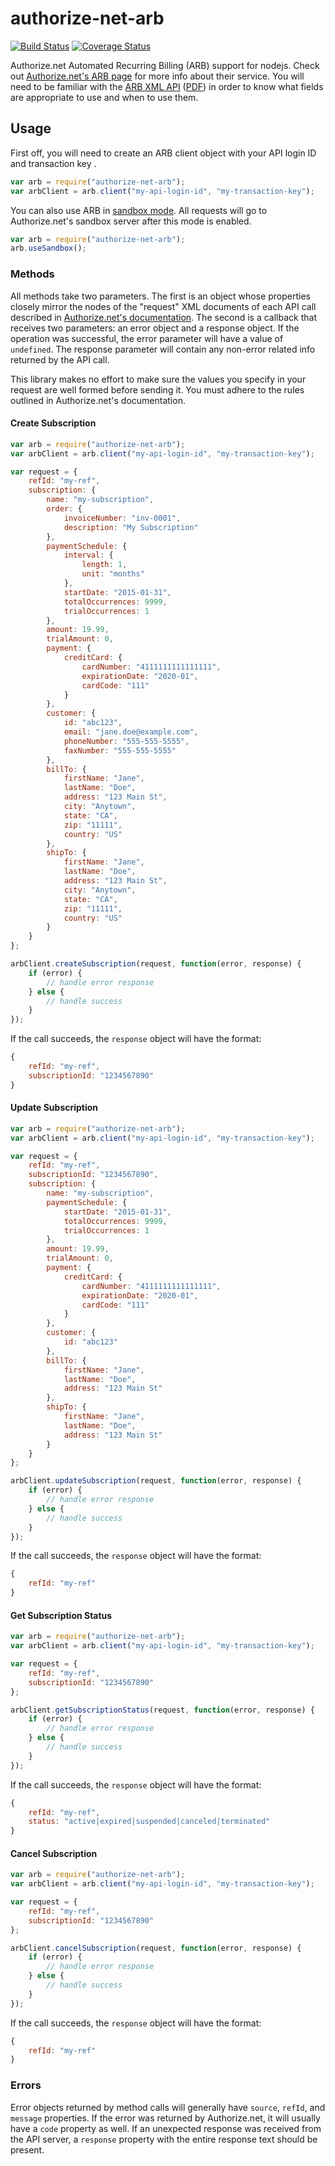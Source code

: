 # authorize-net-arb

[![Build Status](https://travis-ci.org/reywood/node-authorize-net-arb.svg?branch=master)](https://travis-ci.org/reywood/node-authorize-net-arb) [![Coverage Status](https://img.shields.io/coveralls/reywood/node-authorize-net-arb.svg)](https://coveralls.io/r/reywood/node-authorize-net-arb?branch=master)

Authorize.net Automated Recurring Billing (ARB) support for nodejs. Check out [Authorize.net's ARB page](http://www.authorize.net/solutions/merchantsolutions/merchantservices/automatedrecurringbilling/) for more info about their service. You will need to be familiar with the [ARB XML API](http://developer.authorize.net/api/arb/) ([PDF](http://www.authorize.net/support/ARB_guide.pdf)) in order to know what fields are appropriate to use and when to use them.

## Usage

First off, you will need to create an ARB client object with your API login ID and transaction key .

```javascript
var arb = require("authorize-net-arb");
var arbClient = arb.client("my-api-login-id", "my-transaction-key");
```

You can also use ARB in [sandbox mode](https://developer.authorize.net/sandbox/). All requests will go to Authorize.net's sandbox server after this mode is enabled.

```javascript
var arb = require("authorize-net-arb");
arb.useSandbox();
```

### Methods

All methods take two parameters. The first is an object whose properties closely mirror the nodes of the "request" XML documents of each API call described in [Authorize.net's documentation](http://www.authorize.net/support/ARB_guide.pdf). The second is a callback that receives two parameters: an error object and a response object. If the operation was successful, the error parameter will have a value of `undefined`. The response parameter will contain any non-error related info returned by the API call.

This library makes no effort to make sure the values you specify in your request are well formed before sending it. You must adhere to the rules outlined in Authorize.net's documentation.

#### Create Subscription

```javascript
var arb = require("authorize-net-arb");
var arbClient = arb.client("my-api-login-id", "my-transaction-key");

var request = {
    refId: "my-ref",
    subscription: {
        name: "my-subscription",
        order: {
            invoiceNumber: "inv-0001",
            description: "My Subscription"
        },
        paymentSchedule: {
            interval: {
                length: 1,
                unit: "months"
            },
            startDate: "2015-01-31",
            totalOccurrences: 9999,
            trialOccurrences: 1
        },
        amount: 19.99,
        trialAmount: 0,
        payment: {
            creditCard: {
                cardNumber: "4111111111111111",
                expirationDate: "2020-01",
                cardCode: "111"
            }
        },
        customer: {
            id: "abc123",
            email: "jane.doe@example.com",
            phoneNumber: "555-555-5555",
            faxNumber: "555-555-5555"
        },
        billTo: {
            firstName: "Jane",
            lastName: "Doe",
            address: "123 Main St",
            city: "Anytown",
            state: "CA",
            zip: "11111",
            country: "US"
        },
        shipTo: {
            firstName: "Jane",
            lastName: "Doe",
            address: "123 Main St",
            city: "Anytown",
            state: "CA",
            zip: "11111",
            country: "US"
        }
    }
};

arbClient.createSubscription(request, function(error, response) {
    if (error) {
        // handle error response
    } else {
        // handle success
    }
});
```

If the call succeeds, the `response` object will have the format:

```javascript
{
    refId: "my-ref",
    subscriptionId: "1234567890"
}
```


#### Update Subscription

```javascript
var arb = require("authorize-net-arb");
var arbClient = arb.client("my-api-login-id", "my-transaction-key");

var request = {
    refId: "my-ref",
    subscriptionId: "1234567890",
    subscription: {
        name: "my-subscription",
        paymentSchedule: {
            startDate: "2015-01-31",
            totalOccurrences: 9999,
            trialOccurrences: 1
        },
        amount: 19.99,
        trialAmount: 0,
        payment: {
            creditCard: {
                cardNumber: "4111111111111111",
                expirationDate: "2020-01",
                cardCode: "111"
            }
        },
        customer: {
            id: "abc123"
        },
        billTo: {
            firstName: "Jane",
            lastName: "Doe",
            address: "123 Main St"
        },
        shipTo: {
            firstName: "Jane",
            lastName: "Doe",
            address: "123 Main St"
        }
    }
};

arbClient.updateSubscription(request, function(error, response) {
    if (error) {
        // handle error response
    } else {
        // handle success
    }
});
```

If the call succeeds, the `response` object will have the format:

```javascript
{
    refId: "my-ref"
}
```


#### Get Subscription Status

```javascript
var arb = require("authorize-net-arb");
var arbClient = arb.client("my-api-login-id", "my-transaction-key");

var request = {
    refId: "my-ref",
    subscriptionId: "1234567890"
};

arbClient.getSubscriptionStatus(request, function(error, response) {
    if (error) {
        // handle error response
    } else {
        // handle success
    }
});
```

If the call succeeds, the `response` object will have the format:

```javascript
{
    refId: "my-ref",
    status: "active|expired|suspended|canceled|terminated"
}
```


#### Cancel Subscription

```javascript
var arb = require("authorize-net-arb");
var arbClient = arb.client("my-api-login-id", "my-transaction-key");

var request = {
    refId: "my-ref",
    subscriptionId: "1234567890"
};

arbClient.cancelSubscription(request, function(error, response) {
    if (error) {
        // handle error response
    } else {
        // handle success
    }
});
```

If the call succeeds, the `response` object will have the format:

```javascript
{
    refId: "my-ref"
}
```


### Errors

Error objects returned by method calls will generally have `source`, `refId`, and `message` properties. If the error was returned by Authorize.net, it will usually have a `code` property as well. If an unexpected response was received from the API server, a `response` property with the entire response text should be present.
